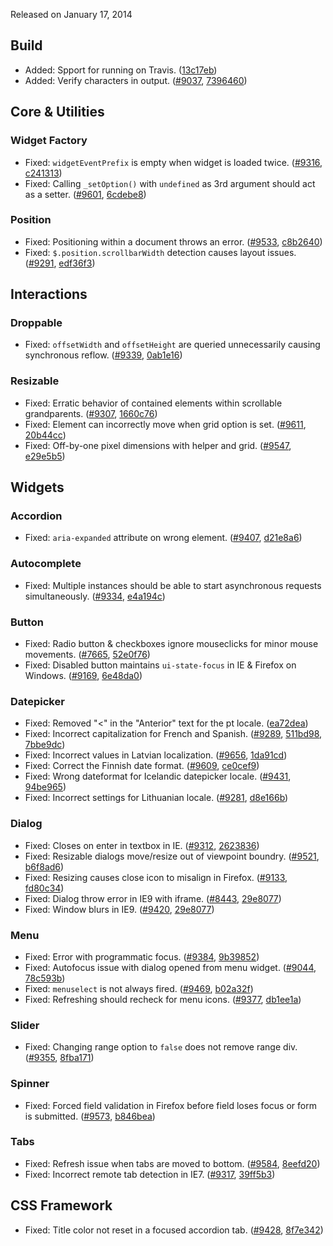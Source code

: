 <script>{
	"title": "jQuery UI 1.10.4 Changelog"
}</script>

Released on January 17, 2014

## Build

* Added: Spport for running on Travis. ([13c17eb](https://github.com/jquery/jquery-ui/commit/13c17eb92250776c045da44652e7d460159cef02))
* Added: Verify characters in output. ([#9037](http://bugs.jqueryui.com/ticket/9037), [7396460](https://github.com/jquery/jquery-ui/commit/7396460c765395b97b9a1da125384903a62c1a2e))

## Core &amp; Utilities

### Widget Factory

* Fixed: `widgetEventPrefix` is empty when widget is loaded twice. ([#9316](http://bugs.jqueryui.com/ticket/9316), [c241313](https://github.com/jquery/jquery-ui/commit/c241313f1d31b18751a81c1321662512d8086cbc))
* Fixed: Calling `_setOption()` with `undefined` as 3rd argument should act as a setter. ([#9601](http://bugs.jqueryui.com/ticket/9601), [6cdebe8](https://github.com/jquery/jquery-ui/commit/6cdebe84f8fb20374bb9dd32b62cba1b7f8dfd13))

### Position

* Fixed: Positioning within a document throws an error. ([#9533](http://bugs.jqueryui.com/ticket/9533), [c8b2640](https://github.com/jquery/jquery-ui/commit/c8b264006d2fd8d9c27cfa8aef619428c563cb80))
* Fixed: `$.position.scrollbarWidth` detection causes layout issues. ([#9291](http://bugs.jqueryui.com/ticket/9291), [edf36f3](https://github.com/jquery/jquery-ui/commit/edf36f35ce84a67376d7e9fedd21fc07b38100c0))

## Interactions

### Droppable

* Fixed: `offsetWidth` and `offsetHeight` are queried unnecessarily causing synchronous reflow. ([#9339](http://bugs.jqueryui.com/ticket/9339), [0ab1e16](https://github.com/jquery/jquery-ui/commit/0ab1e16ad9eae6b030e7f569973787664760e8e6))

### Resizable

* Fixed: Erratic behavior of contained elements within scrollable grandparents. ([#9307](http://bugs.jqueryui.com/ticket/9307), [1660c76](https://github.com/jquery/jquery-ui/commit/1660c761e7fe3e790ec4dcb3a356a78ac2a1c7ed))
* Fixed: Element can incorrectly move when grid option is set. ([#9611](http://bugs.jqueryui.com/ticket/9611), [20b44cc](https://github.com/jquery/jquery-ui/commit/20b44cc9bf023bd711b80117b4f185a62301bf52))
* Fixed: Off-by-one pixel dimensions with helper and grid. ([#9547](http://bugs.jqueryui.com/ticket/9547), [e29e5b5](https://github.com/jquery/jquery-ui/commit/e29e5b56afea5a0250636d9c9fd97106732bfe84))

## Widgets

### Accordion

* Fixed: `aria-expanded` attribute on wrong element. ([#9407](http://bugs.jqueryui.com/ticket/9407), [d21e8a6](https://github.com/jquery/jquery-ui/commit/d21e8a6964d80a32cdb9773aa364141a2492dc5a))

### Autocomplete

* Fixed: Multiple instances should be able to start asynchronous requests simultaneously. ([#9334](http://bugs.jqueryui.com/ticket/9334), [e4a194c](https://github.com/jquery/jquery-ui/commit/e4a194ce42b8ea1e5440f99d1d8d26f55526ff6c))

### Button

* Fixed: Radio button & checkboxes ignore mouseclicks for minor mouse movements. ([#7665](http://bugs.jqueryui.com/ticket/7665), [52e0f76](https://github.com/jquery/jquery-ui/commit/52e0f768f528e5265b6d7b4afae036b1ff248956))
* Fixed: Disabled button maintains `ui-state-focus` in IE & Firefox on Windows. ([#9169](http://bugs.jqueryui.com/ticket/9169), [6e48da0](https://github.com/jquery/jquery-ui/commit/6e48da049014c484a219df11ab8f0551afb27fb5))

### Datepicker

* Fixed: Removed "<" in the "Anterior" text for the pt locale. ([ea72dea](https://github.com/jquery/jquery-ui/commit/ea72dea5631173705a4270690a327c7f6efc1f79))
* Fixed: Incorrect capitalization for French and Spanish. ([#9289](http://bugs.jqueryui.com/ticket/9289), [511bd98](https://github.com/jquery/jquery-ui/commit/511bd9842f67c2bd42661aa17b81669a1295ea6b), [7bbe9dc](https://github.com/jquery/jquery-ui/commit/7bbe9dc1142524569b0b5d5b7dffe1713c4d031b))
* Fixed: Incorrect values in Latvian localization. ([#9656](http://bugs.jqueryui.com/ticket/9656), [1da91cd](https://github.com/jquery/jquery-ui/commit/1da91cd500c0cd7cb831a256bef085686fe73e51))
* Fixed: Correct the Finnish date format. ([#9609](http://bugs.jqueryui.com/ticket/9609), [ce0cef9](https://github.com/jquery/jquery-ui/commit/ce0cef92656d6135fb7121bfe04fa6551dab613e))
* Fixed: Wrong dateformat for Icelandic datepicker locale. ([#9431](http://bugs.jqueryui.com/ticket/9431), [94be965](https://github.com/jquery/jquery-ui/commit/94be965cd2d064e67e347c654469c38de4281b3e))
* Fixed: Incorrect settings for Lithuanian locale. ([#9281](http://bugs.jqueryui.com/ticket/9281), [d8e166b](https://github.com/jquery/jquery-ui/commit/d8e166b41104b4d0caa8bcb0195918132f78c26a))

### Dialog

* Fixed: Closes on enter in textbox in IE. ([#9312](http://bugs.jqueryui.com/ticket/9312), [2623836](https://github.com/jquery/jquery-ui/commit/26238369bb113b487959322595e4814b441e5453))
* Fixed: Resizable dialogs move/resize out of viewpoint boundry. ([#9521](http://bugs.jqueryui.com/ticket/9521), [b6f8ad6](https://github.com/jquery/jquery-ui/commit/b6f8ad665f455a4234f09956027ca23b477838db))
* Fixed: Resizing causes close icon to misalign in Firefox. ([#9133](http://bugs.jqueryui.com/ticket/9133), [fd80c34](https://github.com/jquery/jquery-ui/commit/fd80c3445d3102519b7f9e0e549bc7d352bc2e56))
* Fixed: Dialog throw error in IE9 with iframe. ([#8443](http://bugs.jqueryui.com/ticket/8443), [29e8077](https://github.com/jquery/jquery-ui/commit/29e8077871902a49f3039633a7fb9ac5c4093aa8))
* Fixed: Window blurs in IE9. ([#9420](http://bugs.jqueryui.com/ticket/9420), [29e8077](https://github.com/jquery/jquery-ui/commit/29e8077871902a49f3039633a7fb9ac5c4093aa8))

### Menu

* Fixed: Error with programmatic focus. ([#9384](http://bugs.jqueryui.com/ticket/9384), [9b39852](https://github.com/jquery/jquery-ui/commit/9b398520c5e1a313d0c1ebfa7dfd892f8b3e440c))
* Fixed: Autofocus issue with dialog opened from menu widget. ([#9044](http://bugs.jqueryui.com/ticket/9044), [78c593b](https://github.com/jquery/jquery-ui/commit/78c593be8f1651c743f4018dd9a2fd9ab6c25ae7))
* Fixed: `menuselect` is not always fired. ([#9469](http://bugs.jqueryui.com/ticket/9469), [b02a32f](https://github.com/jquery/jquery-ui/commit/b02a32f4b3d7a0588949f2961a74d613beeaea48))
* Fixed: Refreshing should recheck for menu icons. ([#9377](http://bugs.jqueryui.com/ticket/9377), [db1ee1a](https://github.com/jquery/jquery-ui/commit/db1ee1af85ea2f0671f370e325d4ba5b971b2dd0))

### Slider

* Fixed: Changing range option to `false` does not remove range div. ([#9355](http://bugs.jqueryui.com/ticket/9355), [8fba171](https://github.com/jquery/jquery-ui/commit/8fba171fec64cae094566c6777e40c252ecef812))

### Spinner

* Fixed: Forced field validation in Firefox before field loses focus or form is submitted. ([#9573](http://bugs.jqueryui.com/ticket/9573), [b846bea](https://github.com/jquery/jquery-ui/commit/b846bea0fde6b14f63194450e4a77693c3a039a2))

### Tabs

* Fixed: Refresh issue when tabs are moved to bottom. ([#9584](http://bugs.jqueryui.com/ticket/9584), [8eefd20](https://github.com/jquery/jquery-ui/commit/8eefd2032fb5c0e60c7a9899ba51bc7f33aaebc8))
* Fixed: Incorrect remote tab detection in IE7. ([#9317](http://bugs.jqueryui.com/ticket/9317), [39ff5b3](https://github.com/jquery/jquery-ui/commit/39ff5b36e4ed2513f7dc11c22ea4df5d03f9f7b7))

## CSS Framework

* Fixed: Title color not reset in a focused accordion tab. ([#9428](http://bugs.jqueryui.com/ticket/9428), [8f7e342](https://github.com/jquery/jquery-ui/commit/8f7e3428f01fe84d8d9040b54adf761ffdcd382e))
